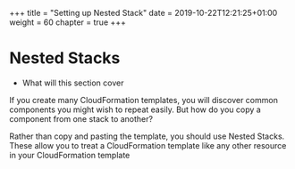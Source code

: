 +++
title = "Setting up Nested Stack"
date = 2019-10-22T12:21:25+01:00
weight = 60
chapter = true
+++

# Nested Stacks

* What will this section cover

If you create many CloudFormation templates, you will discover common components you might wish to repeat easily. But how do you copy a component from one stack to another? 

Rather than copy and pasting the template, you should use Nested Stacks. These allow you to treat a CloudFormation template like any other resource in your CloudFormation template